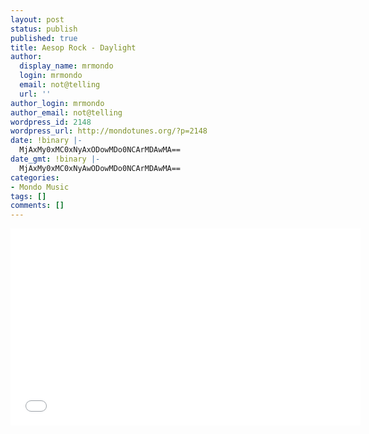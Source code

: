 ```yaml
---
layout: post
status: publish
published: true
title: Aesop Rock - Daylight
author:
  display_name: mrmondo
  login: mrmondo
  email: not@telling
  url: ''
author_login: mrmondo
author_email: not@telling
wordpress_id: 2148
wordpress_url: http://mondotunes.org/?p=2148
date: !binary |-
  MjAxMy0xMC0xNyAxODowMDo0NCArMDAwMA==
date_gmt: !binary |-
  MjAxMy0xMC0xNyAwODowMDo0NCArMDAwMA==
categories:
- Mondo Music
tags: []
comments: []
---
```

<iframe width="560" height="315" src="//www.youtube.com/embed/dd_W_x3nclY" frameborder="0"> </iframe>
